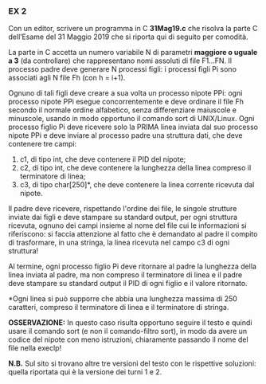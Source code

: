 ### EX 2
Con un editor, scrivere un programma in C **31Mag19.c** che risolva la parte C dell’Esame del 31 Maggio
2019 che si riporta qui di seguito per comodità.

La parte in C accetta un numero variabile N di parametri **maggiore o uguale a 3** (da controllare) che
rappresentano nomi assoluti di file F1...FN. Il processo padre deve generare N processi figli: i processi figli
Pi sono associati agli N file Fh (con h = i+1). 

Ognuno di tali figli deve creare a sua volta un processo nipote PPi: ogni processo nipote PPi esegue concorrentemente e deve ordinare il file Fh secondo il normale ordine alfabetico, senza differenziare maiuscole e minuscole, usando in modo opportuno il comando sort di UNIX/Linux. Ogni processo figlio Pi deve ricevere solo la PRIMA linea inviata dal suo processo nipote PPi e deve inviare al processo padre una struttura dati, che deve contenere tre campi: 

1) c1, di tipo int, che deve contenere il PID del nipote; 
2) c2, di tipo int, che deve contenere la lunghezza della linea compreso il terminatore di linea; 
3) c3, di tipo char[250]*, che deve contenere la linea corrente ricevuta dal nipote. 

Il padre deve ricevere, rispettando l'ordine dei file, le singole strutture inviate dai figli e deve stampare su standard output, per ogni struttura ricevuta, ognuno dei campi insieme al nome del file cui le informazioni si riferiscono: si faccia attenzione al fatto che è demandato al padre il compito di trasformare, in una stringa, la linea ricevuta nel campo c3 di ogni struttura! 

Al termine, ogni processo figlio Pi deve ritornare al padre la lunghezza della linea inviata al padre, ma non compreso il terminatore di linea e il padre deve stampare su standard output il PID di ogni figlio e il valore ritornato.

*Ogni linea si può supporre che abbia una lunghezza massima di 250 caratteri, compreso il terminatore
di linea e il terminatore di stringa.

**OSSERVAZIONE:** In questo caso risulta opportuno seguire il testo e quindi usare il comando sort (e non il
comando-filtro sort), in modo da avere un codice del nipote con meno istruzioni, chiaramente passando
il nome del file nella execlp!

**N.B.** Sul sito si trovano altre tre versioni del testo con le rispettive soluzioni: quella riportata qui è la
versione dei turni 1 e 2.